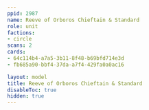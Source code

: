 ```yaml
---
ppid: 2987
name: Reeve of Orboros Chieftain & Standard
role: unit
factions:
- circle
scans: 2
cards:
- 64c114b4-a7a5-3b11-8f48-b69bfd714e3d
- fb685a90-bbf4-37da-a7f4-429fa0a0ac16

layout: model
title: Reeve of Orboros Chieftain & Standard
disableToc: true
hidden: true
---
```

